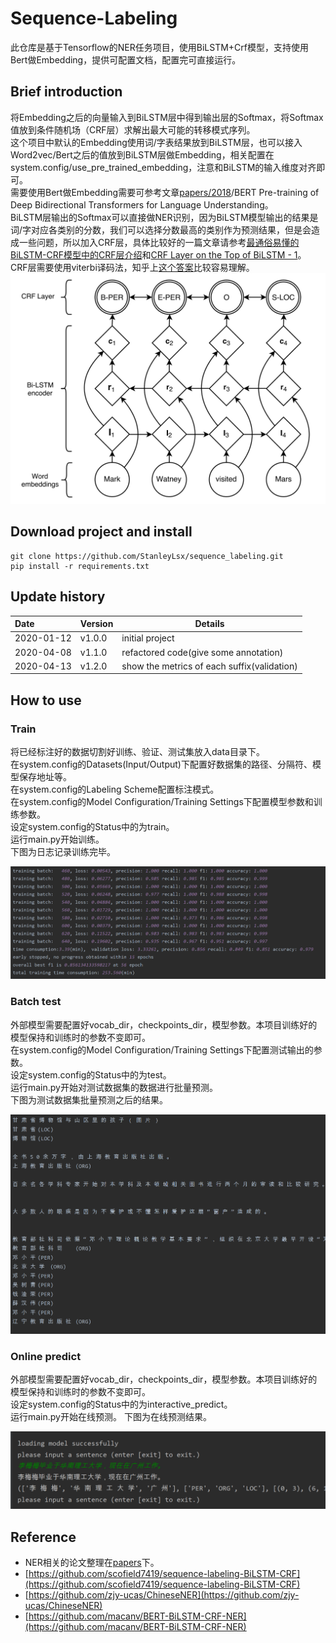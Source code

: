 # Sequence-Labeling
此仓库是基于Tensorflow的NER任务项目，使用BiLSTM+Crf模型，支持使用Bert做Embedding，提供可配置文档，配置完可直接运行。
## Brief introduction
将Embedding之后的向量输入到BiLSTM层中得到输出层的Softmax，将Softmax值放到条件随机场（CRF层）求解出最大可能的转移模式序列。  
这个项目中默认的Embedding使用词/字表结果放到BiLSTM层，也可以接入Word2vec/Bert之后的值放到BiLSTM层做Embedding，相关配置在system.config/use_pre_trained_embedding，注意和BiLSTM的输入维度对齐即可。  
需要使用Bert做Embedding需要可参考文章[papers/2018](papers)/BERT Pre-training of Deep Bidirectional Transformers for Language Understanding。  
BiLSTM层输出的Softmax可以直接做NER识别，因为BiLSTM模型输出的结果是词/字对应各类别的分数，我们可以选择分数最高的类别作为预测结果，但是会造成一些问题，所以加入CRF层，具体比较好的一篇文章请参考[最通俗易懂的BiLSTM-CRF模型中的CRF层介绍](https://zhuanlan.zhihu.com/p/44042528)和[CRF Layer on the Top of BiLSTM - 1](https://createmomo.github.io/2017/09/12/CRF_Layer_on_the_Top_of_BiLSTM_1/)。  
CRF层需要使用viterbi译码法，知乎上[这个答案](https://www.zhihu.com/question/20136144)比较容易理解。  
![model](img/model.png)  

## Download project and install
```
git clone https://github.com/StanleyLsx/sequence_labeling.git
pip install -r requirements.txt
```

## Update history
Date|Version|Details
:---|:---|---
2020-01-12|v1.0.0|initial project
2020-04-08|v1.1.0|refactored code(give some annotation)
2020-04-13|v1.2.0|show the metrics of each suffix(validation)

## How to use
### Train
将已经标注好的数据切割好训练、验证、测试集放入data目录下。  
在system.config的Datasets(Input/Output)下配置好数据集的路径、分隔符、模型保存地址等。  
在system.config的Labeling Scheme配置标注模式。  
在system.config的Model Configuration/Training Settings下配置模型参数和训练参数。  
设定system.config的Status中的为train。  
运行main.py开始训练。  
下图为日志记录训练完毕。 
 
![model](img/train.png)  

### Batch test
外部模型需要配置好vocab_dir，checkpoints_dir，模型参数。本项目训练好的模型保持和训练时的参数不变即可。  
在system.config的Model Configuration/Training Settings下配置测试输出的参数。  
设定system.config的Status中的为test。  
运行main.py开始对测试数据集的数据进行批量预测。    
下图为测试数据集批量预测之后的结果。  

![test](img/test.png) 

### Online predict
外部模型需要配置好vocab_dir，checkpoints_dir，模型参数。本项目训练好的模型保持和训练时的参数不变即可。  
设定system.config的Status中的为interactive_predict。  
运行main.py开始在线预测。 
下图为在线预测结果。  

![test](img/online_predict.png)  

## Reference
+ NER相关的论文整理在[papers](papers)下。  
+ [https://github.com/scofield7419/sequence-labeling-BiLSTM-CRF](https://github.com/scofield7419/sequence-labeling-BiLSTM-CRF)
+ [https://github.com/zjy-ucas/ChineseNER](https://github.com/zjy-ucas/ChineseNER)
+ [https://github.com/macanv/BERT-BiLSTM-CRF-NER](https://github.com/macanv/BERT-BiLSTM-CRF-NER)